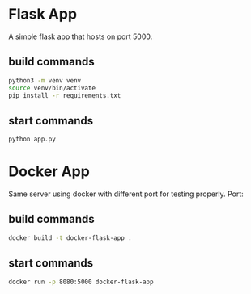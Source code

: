 # Flask App

A simple flask app that hosts on port 5000.

## build commands 

```bash
python3 -m venv venv
source venv/bin/activate
pip install -r requirements.txt
```


## start commands

```bash
python app.py
```

# Docker App

Same server using docker with different port for testing properly. Port: 

## build commands 

```bash
docker build -t docker-flask-app .
```


## start commands

```bash
docker run -p 8080:5000 docker-flask-app
```

